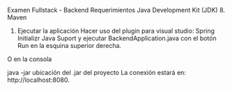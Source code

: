 Examen Fullstack - Backend
Requerimientos
Java Development Kit (JDK) 8.
Maven
1. Ejecutar la aplicación
Hacer uso del plugin para visual studio: Spring Initializr Java Suport y ejecutar BackendApplication.java con el botón Run en la esquina superior derecha.

O en la consola

java -jar ubicación del .jar del proyecto
La conexión estará en: http://localhost:8080.